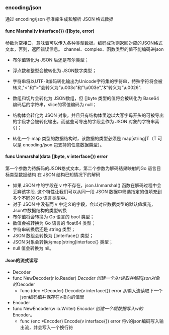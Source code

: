 ### encoding/json
通过 encoding/json 标准库生成和解析 JSON 格式数据
#### func Marshal(v interface{}) ([]byte, error)
参数为空接口，意味着可以传入各种类型数据。编码成功则返回对应的JSON格式文本，否则，返回错误信息。
channel、complex、函数类型的值不能编码进json
- 布尔值转化为 JSON 后还是布尔类型；

- 浮点数和整型会被转化为 JSON数字类型；

- 字符串将以UTF-8编码转化输出为Unicode字符集的字符串，特殊字符将会被转义,"<"和">"会转义为"\u003c"和"\u003e","&"转义为"\u0026".

- 数组和切片会转化为 JSON数组，但 []byte 类型的值将会被转化为 Base64 编码后的字符串，slice的零值编码为 null；

- 结构体会转化为 JSON 对象，并且只有结构体里边以大写字母开头的可被导出的字段才会被转化输出，而这些可导出的字段会作为 JSON 对象的字符串索引；

- 转化一个 map 类型的数据结构时，该数据的类型必须是 map[string]T（T 可以是 encoding/json 包支持的任意数据类型）。

#### func Unmarshal(data []byte, v interface{}) error
第一个参数为待解码的JSON格式文本，第二个参数为解码结果映射的Go 语言目标类型数据结构
在 JSON 结构已知情况下的解码
- 如果 JSON 中的字段在 v 中不存在，json.Unmarshal() 函数在解码过程中会丢弃该字段.
这个特性让我们可以从同一段 JSON 数据中筛选指定的值填充到多个不同的 Go 语言类型中。
- 对于 JSON 中没有而 v 中定义的字段，会以对应数据类型的默认值填充，
Json中数据结构的类型转换
- 布尔值将会转换为 Go 语言的 bool 类型；
- 数值会被转换为 Go 语言的 float64 类型；
- 字符串转换后还是 string 类型；
- JSON 数组会转换为 []interface{} 类型；
- JSON 对象会转换为map[string]interface{} 类型；
- null 值会转换为 nil。

#### Json的流式读写
- Decoder
 - func NewDecoder(r io.Reader) *Decoder   创建一个从r读取并解码json对象的*Decoder
    - func (dec *Decoder) Decode(v interface{}) error  从输入流读取下一个json编码值并保存在v指向的值里
- Encoder
 - func NewEncoder(w io.Writer) *Encoder   创建一个将数据写入w的*Encoder。
    - func (enc *Encoder) Encode(v interface{}) error   将v的json编码写入输出流，并会写入一个换行符
